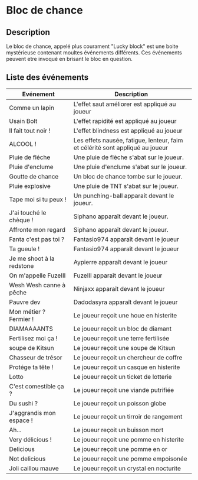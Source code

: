 # Bloc de chance 

## Description
Le bloc de chance, appelé plus courament "Lucky block" est une boite mystérieuse contenant moultes événements différents.
Ces événements peuvent etre invoqué en brisant le bloc en question.

## Liste des événements 
| Evénement | Description | 
| --- | --- | 
| Comme un lapin | L'effet saut améliorer est appliqué au joueur | 
| Usain Bolt | L'effet rapidité est appliqué au joueur |
| Il fait tout noir ! | L'effet blindness est appliqué au joueur | 
| ALCOOL ! | Les effets nausée, fatigue, lenteur, faim et célérité sont appliqué au joueur | 
| Pluie de fléche | Une pluie de flèche s'abat sur le joueur. | 
| Pluie d'enclume | Une pluie d'enclume s'abat sur le joueur. |
| Goutte de chance | Un bloc de chance tombe sur le joueur. |
| Pluie explosive | Une pluie de TNT s'abat sur le joueur. | 
| Tape moi si tu peux ! | Un punching-ball apparait devant le joueur. | 
| J'ai touché le chèque ! | Siphano apparaît devant le joueur. | 
| Affronte mon regard | Siphano apparaît devant le joueur. | 
| Fanta c'est pas toi ? | Fantasio974 apparaît devant le joueur | 
| Ta gueule ! | Fantasio974 apparaît devant le joueur | 
| Je me shoot à la redstone | Aypierre apparaît devant le joueur | 
| On m'appelle FuzeIII | FuzeIII apparaît devant le joueur | 
| Wesh Wesh canne à pêche | Ninjaxx apparaît devant le joueur | 
| Pauvre dev | Dadodasyra apparaît devant le joueur | 
| Mon métier ? Fermier ! | Le joueur reçoit une houe en histerite | 
| DIAMAAAANTS | Le joueur reçoit un bloc de diamant | 
| Fertilisez moi ça ! | Le joueur reçoit une terre fertilisée |
 soupe de Kitsun | Le joueur reçoit une soupe de Kitsun | 
| Chasseur de trésor | Le joueur reçoit un chercheur de coffre |
| Protége ta tête ! | Le joueur reçoit un casque en histerite | 
| Lotto | Le joueur reçoit un ticket de lotterie |
| C'est comestible ça ? | Le joueur reçoit une viande putrifiée | 
| Du sushi  ? | Le joueur reçoit un poisson globe | 
| J'aggrandis mon espace ! | Le joueur reçoit un tirroir de rangement | 
| Ah... | Le joueur reçoit un buisson mort | 
| Very délicious ! | Le joueur reçoit une pomme en histerite |
| Delicious | Le joueur reçoit une pomme en or | 
| Not delicious | Le joueur reçoit une pomme empoisonée | 
| Joli caillou mauve | Le joueur reçoit un crystal en nocturite |

